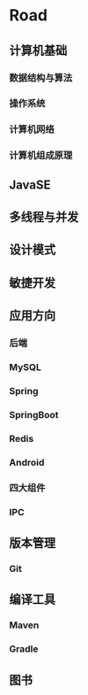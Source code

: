 # Road



## 计算机基础

### 数据结构与算法

### 操作系统

### 计算机网络

### 计算机组成原理





## JavaSE



## 多线程与并发



## 设计模式



## 敏捷开发





## 应用方向

### 后端

### MySQL

### Spring

### SpringBoot

### Redis



### Android

### 四大组件

### IPC



## 版本管理

### Git



## 编译工具

### Maven

### Gradle





## 图书











### 

